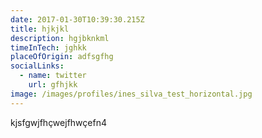 ```yaml
---
date: 2017-01-30T10:39:30.215Z
title: hjkjkl
description: hgjbknkml
timeInTech: jghkk
placeOfOrigin: adfsgfhg
socialLinks:
  - name: twitter
    url: gfhjkk
image: /images/profiles/ines_silva_test_horizontal.jpg
---
```


kjsfgwjfhçwejfhwçefn4
